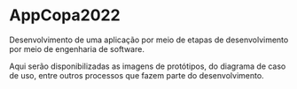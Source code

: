 # AppCopa2022

Desenvolvimento de uma aplicação por meio de etapas de desenvolvimento por meio de engenharia de software.

Aqui serão disponibilizadas as imagens de protótipos, do diagrama de caso de uso, entre outros processos que fazem parte do desenvolvimento.
